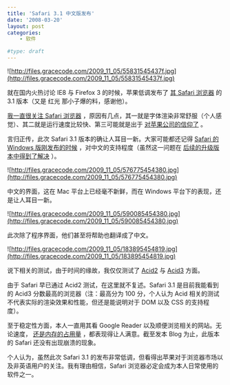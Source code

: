 ```yaml
---
title: 'Safari 3.1 中文版发布'
date: '2008-03-20'
layout: post
categories:
    - 软件

#type: draft
---
```


![http://files.gracecode.com/2009_11_05/55831545437f.jpg](http://files.gracecode.com/2009_11_05/55831545437f.jpg)

就在国内火热讨论 IE8 与 Firefox 3 的时候，苹果低调发布了 [其 Safari 浏览器](http://www.apple.com/safari/) 的 3.1 版本（又是 红光 那小子爆的料，感谢他）。

 [我一直很关注 Safari 浏览器]({{site.urls}}/posts/19/) ，原因有几点，其一就是字体渲染非常舒服（个人感觉）、其二就是运行速度比较快、第三可能就是出于 [对苹果公司的信仰了]({{site.urls}}/posts/391/) 。

言归正传，此次 Safari 3.1 版本的确让人耳目一新。大家可能都还记得  [Safari 的 Windows 版刚发布的时候](http://realazy.org/blog/2007/06/12/safari3-on-windows/) ，对中文的支持程度（虽然这一问题在 [后续的升级版本中得到了解决]({{site.urls}}/posts/19/) ）。

![http://files.gracecode.com/2009_11_05/576775454380.jpg](http://files.gracecode.com/2009_11_05/576775454380.jpg)

中文的界面，这在 Mac 平台上已经毫不新鲜，而在 Windows 平台下的表现，还是让人耳目一新。

![http://files.gracecode.com/2009_11_05/590085454380.jpg](http://files.gracecode.com/2009_11_05/590085454380.jpg)

此次除了程序界面，他们甚至将帮助也翻译成了中文。

![http://files.gracecode.com/2009_11_05/183895454819.jpg](http://files.gracecode.com/2009_11_05/183895454819.jpg)

说下相关的测试，由于时间的缘故，我仅仅测试了  [Acid2](http://acid2.acidtests.org/)  与  [Acid3](http://acid3.acidtests.org/)  方面。

由于 Safari 早已通过 Acid2 测试，在这里就不复述。Safari 3.1 是目前我能看到的 Acid3 分数最高的浏览器（注：最高分为 100 分，个人认为 Acid 相关的测试不代表实际的渲染效果和性能，但还是能说明对于 DOM 以及 CSS 的支持程度）。

至于稳定性方面，本人一直用其看 Google Reader 以及顺便浏览相关的网站。无论速度， [还是内存的占用量]({{site.urls}}/posts/269/) ，都表现得让人满意。截至发本 Blog 为止，此版本的 Safari 还没有出现崩溃的现象。

个人认为，虽然此次 Safari 3.1 的发布非常低调，但看得出苹果对于浏览器市场以及非英语用户的关注。我有理由相信，Safari 浏览器必定会成为本人日常使用的软件之一。
